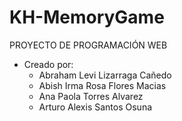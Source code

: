 # KH-MemoryGame
PROYECTO DE PROGRAMACIÓN WEB
- Creado por:
  - Abraham Levi Lizarraga Cañedo
  - Abish Irma Rosa Flores Macias
  - Ana Paola Torres Alvarez
  - Arturo Alexis Santos Osuna

